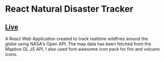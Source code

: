# React Natural Disaster Tracker

## [Live](https://tomo5524.github.io/disaster-tracker/)

A React Web Application created to track realtime wildfires around the globe using NASA's Open API. The map data has been fetched from the Mapbox GL JS API, I also used font-awesome icon pack for fire and volcano icons.
